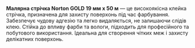 **Малярна стрічка Norton GOLD 19 мм x 50 м** — це високоякісна клейка стрічка, призначена для захисту поверхонь під час фарбування. Забезпечує чудову адгезію та легко видаляється, не залишаючи слідів клею. Стійка до впливу фарби та вологи, підходить для професійного та побутового використання. Ідеальна для створення чітких меж і захисту делікатних поверхонь.
